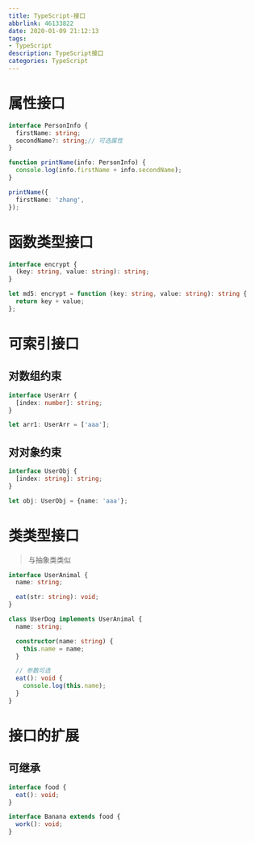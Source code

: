 ```yaml
---
title: TypeScript-接口
abbrlink: 46133822
date: 2020-01-09 21:12:13
tags:
- TypeScript
description: TypeScript接口
categories: TypeScript
---
```


# 属性接口

```typescript
interface PersonInfo {
  firstName: string;
  secondName?: string;// 可选属性
}

function printName(info: PersonInfo) {
  console.log(info.firstName + info.secondName);
}

printName({
  firstName: 'zhang',
});
```

# 函数类型接口

```typescript
interface encrypt {
  (key: string, value: string): string;
}

let md5: encrypt = function (key: string, value: string): string {
  return key + value;
};
```

# 可索引接口

## 对数组约束

```typescript
interface UserArr {
  [index: number]: string;
}

let arr1: UserArr = ['aaa'];
```

## 对对象约束

```typescript
interface UserObj {
  [index: string]: string;
}

let obj: UserObj = {name: 'aaa'};
```

# 类类型接口

> 与抽象类类似

```typescript
interface UserAnimal {
  name: string;

  eat(str: string): void;
}

class UserDog implements UserAnimal {
  name: string;

  constructor(name: string) {
    this.name = name;
  }

  // 参数可选
  eat(): void {
    console.log(this.name);
  }
}
```

# 接口的扩展

## 可继承

```typescript
interface food {
  eat(): void;
}

interface Banana extends food {
  work(): void;
}
```

